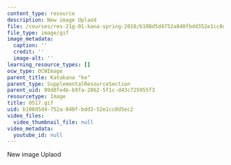 ```yaml
---
content_type: resource
description: New image Uplaod
file: /courses/res-21g-01-kana-spring-2010/b108d5d4752a840fbdd352e1cc8d5ec2_0517.gif
file_type: image/gif
image_metadata:
  caption: ''
  credit: ''
  image-alt: ''
learning_resource_types: []
ocw_type: OCWImage
parent_title: Katakana "ke"
parent_type: SupplementalResourceSection
parent_uid: 89d8fe4b-b9fa-2862-5f1c-d43c725955f3
resourcetype: Image
title: 0517.gif
uid: b108d5d4-752a-840f-bdd3-52e1cc8d5ec2
video_files:
  video_thumbnail_file: null
video_metadata:
  youtube_id: null
---
```

New image Uplaod

